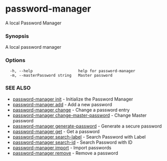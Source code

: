 # password-manager

A local Password Manager

### Synopsis

A local password manager

### Options

```
  -h, --help                    help for password-manager
  -m, --masterPassword string   Master password
```

### SEE ALSO

* [password-manager init](password-manager_init.md)	 - Initialize the Password Manager
* [password-manager add](password-manager_add.md)	 - Add a new password
* [password-manager change](password-manager_change.md)	 - Change a password entry
* [password-manager change-master-password](password-manager_change-master-password.md)	 - Change Master password
* [password-manager generate-password](password-manager_generate-password.md)	 - Generate a secure password
* [password-manager get](password-manager_get.md)	 - Get a password
* [password-manager search-label](password-manager_search-label.md)	 - Search Password with Label
* [password-manager search-id](password-manager_search-id.md)	 - Search Password with ID
* [password-manager import](password-manager_import.md)	 - Import passwords
* [password-manager remove](password-manager_remove.md)	 - Remove a password



